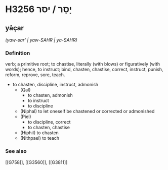 # H3256 יָסַר / יסר

## yâçar

_(yaw-sar' | yaw-SAHR | ya-SAHR)_

### Definition

verb; a primitive root; to chastise, literally (with blows) or figuratively (with words); hence, to instruct; bind, chasten, chastise, correct, instruct, punish, reform, reprove, sore, teach.

- to chasten, discipline, instruct, admonish
    - (Qal)
        - to chasten, admonish
        - to instruct
        - to discipline
    - (Niphal) to let oneself be chastened or corrected or admonished
    - (Piel)
        - to discipline, correct
        - to chasten, chastise
    - (Hiphil) to chasten
    - (Nithpael) to teach
### See also

[[G758]], [[G3560]], [[G3811]]

